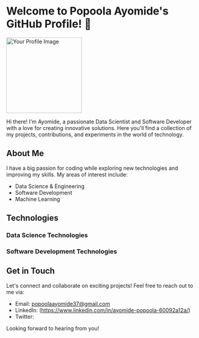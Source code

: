 # Welcome to Popoola Ayomide's GitHub Profile! 👋

<img src="https://github.com/yourusername.png" alt="Your Profile Image" width="200">

Hi there! I'm Ayomide, a passionate Data Scientist and Software Developer with a love for creating innovative solutions. Here you'll find a collection of my projects, contributions, and experiments in the world of technology.

## About Me

I have a big passion for coding while exploring new technologies and improving my skills. My areas of interest include:

- Data Science & Engineering
- Software Development
- Machine Learning
 


## Technologies

### Data Science Technologies



### Software Development Technologies



## Get in Touch

Let's connect and collaborate on exciting projects! Feel free to reach out to me via:

- Email: popoolaayomide37@gmail.com
- LinkedIn: (https://www.linkedin.com/in/ayomide-popoola-60092a12a/)
- Twitter: 

Looking forward to hearing from you!


